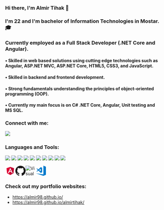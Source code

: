 ### Hi there, I'm Almir Tihak 👋

### I'm 22 and I'm bachelor of Information Technologies in Mostar.🎓
### Currently employed as a Full Stack Developer (.NET Core and Angular).


#### • Skilled in web based solutions using cutting edge technologies such as Angular, ASP.NET MVC, ASP.NET Core, HTML5, CSS3, and JavaScript.
#### • Skilled in backend and frontend development.
#### • Strong fundamentals understanding the principles of object-oriented programming (OOP).
#### • Currently my main focus is on C# .NET Core, Angular, Unit testing and MS SQL.

### Connect with me:

<p>
  <a href="https://www.linkedin.com/in/almir-tihak/"><img src="https://icon-library.com/images/linkedin-icon-no-background/linkedin-icon-no-background-8.jpg" height="30px" width:"30px"/></a>  
</p>

### Languages and Tools:

<p>
  <a><img src="https://iconape.com/wp-content/files/sh/51404/svg/c--4.svg" height="33px" width:"33px"/></a>
  <a><img src="https://upload.wikimedia.org/wikipedia/commons/thumb/e/ee/.NET_Core_Logo.svg/768px-.NET_Core_Logo.svg.png" height="33px" width:"33px"/></a>  
  <a><img src="https://cdn.iconscout.com/icon/free/png-512/xamarin-282427.png" height="33px" width:"33px"/></a>  
  <a><img src="https://user-images.githubusercontent.com/42747200/46140125-da084900-c26d-11e8-8ea7-c45ae6306309.png" height="33px" width:"33px"/></a>  
  <a><img src="https://cdn.iconscout.com/icon/free/png-256/html5-10-569380.png" height="33px" width:"33px"/></a>
  <a><img src="https://www.kindpng.com/picc/m/464-4640184_css3-png-download-css-icon-transparent-png.png" height="33px" width:"33px"/></a>
  <a><img src="https://cdn.icon-icons.com/icons2/2108/PNG/512/javascript_icon_130900.png" height="33px" width:"33px"/></a>
  <a><img src="https://img.icons8.com/color/452/microsoft-sql-server.png" height="33px" width:"33px"/></a>
  <a><img src="https://miro.medium.com/max/400/0*iA9H2aIpVfOIspdf.png" height="33px" width:"33px"/></a>
  <a><img src="https://upload.wikimedia.org/wikipedia/commons/thumb/3/3f/Git_icon.svg/1024px-Git_icon.svg.png" height="33px" width:"33px"/></a>
</p>

[<img align="left" alt="Angular" width="33px" height="33px" src="https://raw.githubusercontent.com/github/explore/80688e429a7d4ef2fca1e82350fe8e3517d3494d/topics/angular/angular.png" />]()
[<img align="left" alt="GitHub" width="33px" height="33px" src="https://raw.githubusercontent.com/github/explore/78df643247d429f6cc873026c0622819ad797942/topics/github/github.png" />]()
[<img align="left" alt="Visual Studio" width="33px" height="33px" src="https://static.wikia.nocookie.net/logopedia/images/6/62/Brand_Visual_Studio_Win_2019.svg/revision/latest/scale-to-width-down/340?cb=20191019024151" />]()
[<img align="left" alt="Visual Studio Code" width="33px" height="33px" src="https://raw.githubusercontent.com/github/explore/80688e429a7d4ef2fca1e82350fe8e3517d3494d/topics/visual-studio-code/visual-studio-code.png" />]()

<br /><br />
### Check out my portfolio websites:
- https://almir98.github.io/
- https://almir98.github.io/almirtihak/
